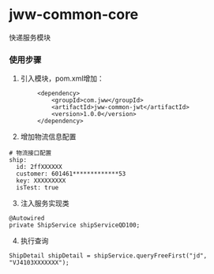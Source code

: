 # jww-common-core
快递服务模块

### 使用步骤
1. 引入模块，pom.xml增加：

```
        <dependency>
            <groupId>com.jww</groupId>
            <artifactId>jww-common-jwt</artifactId>
            <version>1.0.0</version>
        </dependency>
```
2. 增加物流信息配置 

```
# 物流接口配置
ship:
  id: 2ffXXXXXX
  customer: 601461*************53
  key: XXXXXXXXX
  isTest: true
```

3. 注入服务实现类
```
@Autowired
private ShipService shipServiceQD100; 
```

4. 执行查询 
```
ShipDetail shipDetail = shipService.queryFreeFirst("jd", "VJ4103XXXXXXX");
```
